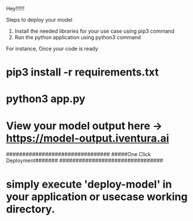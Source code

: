 Hey!!!!!!

Steps to deploy your model

1. Install the needed libraries for your use case using pip3 command
2. Run the python application using python3 command

For instance, Once your code is ready

# pip3 install -r requirements.txt
# python3 app.py
# View your model output here -> https://model-output.iventura.ai

################################
#####One Click Deployment#######
################################

# simply execute 'deploy-model' in your application or usecase working directory.

